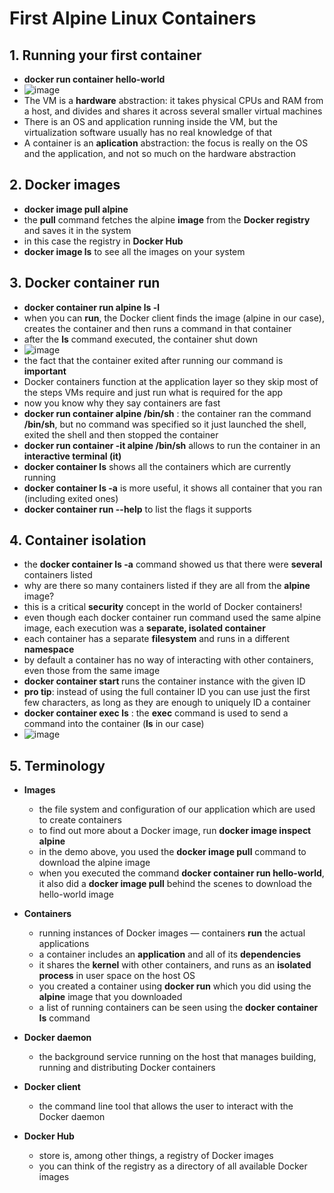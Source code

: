 # First Alpine Linux Containers

## 1. Running your first container
  * **docker run container hello-world**
  * ![image](https://github.com/bogdandragosvasile/UTCN_summer_2023/assets/36898665/eb18c015-e1f2-40af-83b1-d081b5fe5d93)
  * The VM is a **hardware** abstraction: it takes physical CPUs and RAM from a host, and divides and shares it across several smaller virtual machines
  * There is an OS and application running inside the VM, but the virtualization software usually has no real knowledge of that
  * A container is an **aplication** abstraction: the focus is really on the OS and the application, and not so much on the hardware abstraction

## 2. Docker images
  * **docker image pull alpine**
  * the **pull** command fetches the alpine **image** from the **Docker registry** and saves it in the system
  * in this case the registry in **Docker Hub**
  * **docker image ls** to see all the images on your system

## 3. Docker container run
  * **docker container run alpine ls -l**
  * when you can **run**, the Docker client finds the image (alpine in our case), creates the container and then runs a command in that container
  * after the **ls** command executed, the container shut down
  * ![image](https://github.com/bogdandragosvasile/UTCN_summer_2023/assets/36898665/68c29645-ba4c-4828-98aa-d105209256f5)
  * the fact that the container exited after running our command is **important**
  * Docker containers function at the application layer so they skip most of the steps VMs require and just run what is required for the app
  * now you know why they say containers are fast
  * **docker run container alpine /bin/sh** : the container ran the command **/bin/sh**, but no command was specified so it just launched the shell, exited the shell and then stopped the container
  * **docker run container -it alpine /bin/sh** allows to run the container in an **interactive terminal (it)**
  * **docker container ls** shows all the containers which are currently running
  * **docker container ls -a** is more useful, it shows all container that you ran (including exited ones)
  * **docker container run --help** to list the flags it supports

## 4. Container isolation
  * the **docker container ls -a** command showed us that there were **several** containers listed
  * why are there so many containers listed if they are all from the **alpine** image?
  * this is a critical **security** concept in the world of Docker containers!
  * even though each docker container run command used the same alpine image, each execution was a **separate, isolated container**
  * each container has a separate **filesystem** and runs in a different **namespace**
  * by default a container has no way of interacting with other containers, even those from the same image
  * **docker container start <container ID>** runs the container instance with the given ID
  * **pro tip**: instead of using the full container ID you can use just the first few characters, as long as they are enough to uniquely ID a container
  * **docker container exec <container ID> ls** : the **exec** command is used to send a command into the container (**ls** in our case)
  * ![image](https://github.com/bogdandragosvasile/UTCN_summer_2023/assets/36898665/b1237829-ecf0-4418-83b4-a813df0df704)

## 5. Terminology
  + **Images**
    - the file system and configuration of our application which are used to create containers
    - to find out more about a Docker image, run **docker image inspect alpine**
    - in the demo above, you used the **docker image pull** command to download the alpine image
    - when you executed the command **docker container run hello-world**, it also did a **docker image pull** behind the scenes to download the hello-world image
  
  + **Containers**
    - running instances of Docker images — containers **run** the actual applications
    - a container includes an **application** and all of its **dependencies**
    - it shares the **kernel** with other containers, and runs as an **isolated process** in user space on the host OS
    - you created a container using **docker run** which you did using the **alpine** image that you downloaded
    - a list of running containers can be seen using the **docker container ls** command

  + **Docker daemon**
    - the background service running on the host that manages building, running and distributing Docker containers

  + **Docker client**
    - the command line tool that allows the user to interact with the Docker daemon

  + **Docker Hub**
    - store is, among other things, a registry of Docker images
    - you can think of the registry as a directory of all available Docker images
